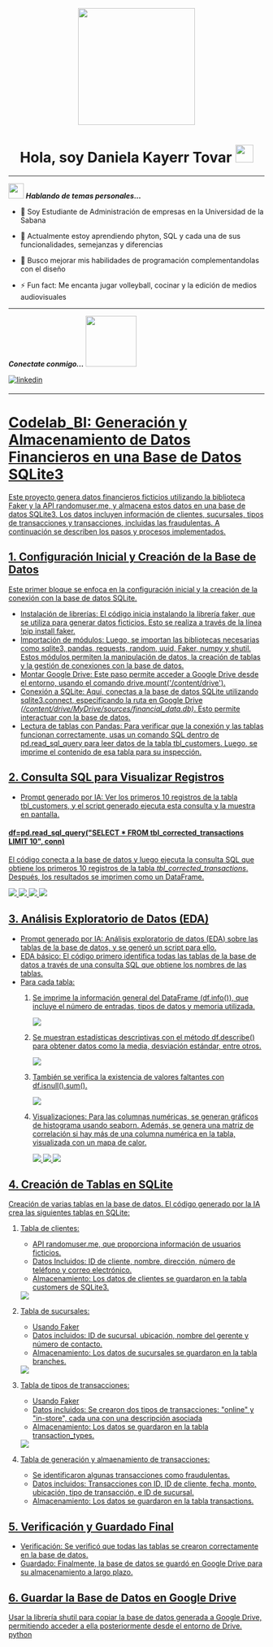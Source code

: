 <p align="center">
  <img src="https://github.com/Danielakato/codelAB_bi/blob/9005d2e9f06882bcac92256e915831b3c536be56/portada%20Daniela%20Kayerr.png" height= "230"/>
</p>

<div align "center">
<h1 align="center"> Hola, soy Daniela Kayerr Tovar 
  <img src="https://media.giphy.com/media/hvRJCLFzcasrR4ia7z/giphy.gif" width="35"> </h1>
<ing src="https://github.com/Danielakato/codelAB_bi/commit/bf2b7c96d2894da5f193319745e47c9c651201ea">  

---

<img src="https://media.giphy.com/media/ObNTw8Uzwy6KQ/giphy.gif" width="30px">&nbsp;***Hablando de temas personales...***
- 🔭 Soy Estudiante de Administración de empresas en la Universidad de la Sabana
  
- 🌱 Actualmente estoy aprendiendo phyton, SQL y cada una de sus funcionalidades, semejanzas y diferencias
  
- 👯 Busco mejorar mis habilidades de programación complementandolas con el diseño
  
- ⚡ Fun fact: Me encanta jugar volleyball, cocinar y la edición de medios audiovisuales

---
***Conectate conmigo...*** <img src='https://raw.githubusercontent.com/ShahriarShafin/ShahriarShafin/main/Assets/handshake.gif' width="100px">

<div align=left>
<a href="https://www.linkedin.com/in/daniela-kayerr" target="_blank">
<img src=https://img.shields.io/badge/linkedin-%2300acee.svg?color=405DE6&style=for-the-badge&logo=linkedin&logoColor=white alt=linkedin style="margin-bottom: 5px;" />

---

# Codelab_BI: Generación y Almacenamiento de Datos Financieros en una Base de Datos SQLite3
Este proyecto genera datos financieros ficticios utilizando la biblioteca Faker y la API randomuser.me, y almacena estos datos en una base de datos SQLite3. Los datos incluyen información de clientes, sucursales, tipos de transacciones y transacciones, incluidas las fraudulentas. A continuación se describen los pasos y procesos implementados.

## 1. Configuración Inicial y Creación de la Base de Datos
Este primer bloque se enfoca en la configuración inicial y la creación de la conexión con la base de datos SQLite.
- Instalación de librerías: El código inicia instalando la librería faker, que se utiliza para generar datos ficticios. Esto se realiza a través de la línea !pip install faker.
- Importación de módulos: Luego, se importan las bibliotecas necesarias como sqlite3, pandas, requests, random, uuid, Faker, numpy y shutil. Estos módulos permiten la manipulación de datos, la creación de tablas y la gestión de conexiones con la base de datos.
- Montar Google Drive: Este paso permite acceder a Google Drive desde el entorno, usando el comando drive.mount('/content/drive').
- Conexión a SQLite: Aquí, conectas a la base de datos SQLite utilizando sqlite3.connect, especificando la ruta en Google Drive *(/content/drive/MyDrive/sources/financial_data.db)*. Esto permite interactuar con la base de datos.
- Lectura de tablas con Pandas: Para verificar que la conexión y las tablas funcionan correctamente, usas un comando SQL dentro de pd.read_sql_query para leer datos de la tabla tbl_customers. Luego, se imprime el contenido de esa tabla para su inspección.

## 2. Consulta SQL para Visualizar Registros
- Prompt generado por IA: Ver los primeros 10 registros de la tabla tbl_customers, y el script generado ejecuta esta consulta y la muestra en pantalla.
#### df=pd.read_sql_query("SELECT * FROM tbl_corrected_transactions LIMIT 10", conn)
El código conecta a la base de datos y luego ejecuta la consulta SQL que obtiene los primeros 10 registros de la tabla *tbl_corrected_transactions*. 
Después, los resultados se imprimen como un DataFrame.

<img src="https://private-user-images.githubusercontent.com/179054771/366516221-c85a3881-c12d-479a-8c3b-2bd001f72392.png?jwt=eyJhbGciOiJIUzI1NiIsInR5cCI6IkpXVCJ9.eyJpc3MiOiJnaXRodWIuY29tIiwiYXVkIjoicmF3LmdpdGh1YnVzZXJjb250ZW50LmNvbSIsImtleSI6ImtleTUiLCJleHAiOjE3MjYwNjc5NzYsIm5iZiI6MTcyNjA2NzY3NiwicGF0aCI6Ii8xNzkwNTQ3NzEvMzY2NTE2MjIxLWM4NWEzODgxLWMxMmQtNDc5YS04YzNiLTJiZDAwMWY3MjM5Mi5wbmc_WC1BbXotQWxnb3JpdGhtPUFXUzQtSE1BQy1TSEEyNTYmWC1BbXotQ3JlZGVudGlhbD1BS0lBVkNPRFlMU0E1M1BRSzRaQSUyRjIwMjQwOTExJTJGdXMtZWFzdC0xJTJGczMlMkZhd3M0X3JlcXVlc3QmWC1BbXotRGF0ZT0yMDI0MDkxMVQxNTE0MzZaJlgtQW16LUV4cGlyZXM9MzAwJlgtQW16LVNpZ25hdHVyZT02OWJlMTQyZWM2ZWE3ZmViNmMwMDQ1YTM3YmVjMGFmOGY2Yzk0ZjYxZmM1MTMwODNkYTAyY2RlZDczNWRmNGYyJlgtQW16LVNpZ25lZEhlYWRlcnM9aG9zdCZhY3Rvcl9pZD0wJmtleV9pZD0wJnJlcG9faWQ9MCJ9.ierNEiaIAJbKgZzR3uhLUZxlP0Fj6nLiSDjBpzwjmvo">
<img src="https://github.com/Danielakato/codelAB_bi/blob/main/codigo%202.png">
<img src="https://github.com/Danielakato/codelAB_bi/blob/main/codigo%203.png">
<img src="https://github.com/Danielakato/codelAB_bi/blob/main/codigo%204.png">


## 3. Análisis Exploratorio de Datos (EDA)
- Prompt generado por IA: Análisis exploratorio de datos (EDA) sobre las tablas de la base de datos, y se generó un script para ello.
- EDA básico: El código primero identifica todas las tablas de la base de datos a través de una consulta SQL que obtiene los nombres de las tablas.
- Para cada tabla:
  1. Se imprime la información general del DataFrame (df.info()), que incluye el número de entradas, tipos de datos y memoria utilizada.

      <img src="https://github.com/Danielakato/codelAB_bi/blob/main/codigo%205.png">
     
  2. Se muestran estadísticas descriptivas con el método df.describe() para obtener datos como la media, desviación estándar, entre otros.

      <img src="https://github.com/Danielakato/codelAB_bi/blob/main/codigo%206.png">
     
  3. También se verifica la existencia de valores faltantes con df.isnull().sum().

     <img src="https://github.com/Danielakato/codelAB_bi/blob/main/codigo%207.png">
     
  4. Visualizaciones: Para las columnas numéricas, se generan gráficos de histograma usando seaborn. Además, se genera una matriz de correlación si hay más de una columna numérica en la tabla, visualizada con un mapa de calor.
     
     <img src="https://github.com/Danielakato/codelAB_bi/blob/main/histograma%201.png">
     <img src="https://github.com/Danielakato/codelAB_bi/blob/main/histograma%202.png">
     <img src="https://github.com/Danielakato/codelAB_bi/blob/main/histograma%203.png">
     
## 4. Creación de Tablas en SQLite
Creación de varias tablas en la base de datos. El código generado por la IA crea las siguientes tablas en SQLite:
  1. Tabla de clientes:
      - API randomuser.me, que proporciona información de usuarios ficticios.
      - Datos Incluidos: ID de cliente, nombre, dirección, número de teléfono y correo electrónico.
      - Almacenamiento: Los datos de clientes se guardaron en la tabla customers de SQLite3.
        
      <img src="https://github.com/Danielakato/codelAB_bi/blob/main/tabla%20customers.png">
  
  2. Tabla de sucursales:
     - Usando Faker
     - Datos incluidos: ID de sucursal, ubicación, nombre del gerente y número de contacto.
     - Almacenamiento: Los datos de sucursales se guardaron en la tabla branches.
       
      <img src="https://github.com/Danielakato/codelAB_bi/blob/main/tabla%20sucursales.png">
       
  3. Tabla de tipos de transacciones:
      - Usando Faker
      - Datos incluidos: Se crearon dos tipos de transacciones: "online" y "in-store", cada una con una descripción asociada
      - Almacenamiento: Los datos se guardaron en la tabla transaction_types.
        
      <img src="https://github.com/Danielakato/codelAB_bi/blob/main/tablas%20tipos%20de%20transacciones.png">
        
  4. Tabla de generación y almaenamiento de transacciones:
      - Se identificaron algunas transacciones como fraudulentas.
      - Datos incluidos: Transacciones con ID, ID de cliente, fecha, monto, ubicación, tipo de transacción, e ID de sucursal.
      - Almacenamiento: Los datos se guardaron en la tabla transactions.



## 5. Verificación y Guardado Final
- Verificación: Se verificó que todas las tablas se crearon correctamente en la base de datos.
- Guardado: Finalmente, la base de datos se guardó en Google Drive para su almacenamiento a largo plazo.

## 6. Guardar la Base de Datos en Google Drive
Usar la librería shutil para copiar la base de datos generada a Google Drive, permitiendo acceder a ella posteriormente desde el entorno de Drive.
python
